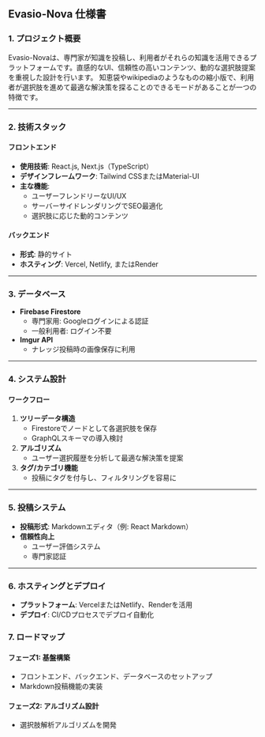 
## **Evasio-Nova 仕様書**

### **1. プロジェクト概要**
Evasio-Novaは、専門家が知識を投稿し、利用者がそれらの知識を活用できるプラットフォームです。直感的なUI、信頼性の高いコンテンツ、動的な選択肢提案を重視した設計を行います。
知恵袋やwikipediaのようなものの縮小版で、利用者が選択肢を進めて最適な解決策を探ることのできるモードがあることが一つの特徴です。

---

### **2. 技術スタック**

#### **フロントエンド**
- **使用技術**: React.js, Next.js（TypeScript）
- **デザインフレームワーク**: Tailwind CSSまたはMaterial-UI
- **主な機能**:
  - ユーザーフレンドリーなUI/UX
  - サーバーサイドレンダリングでSEO最適化
  - 選択肢に応じた動的コンテンツ

#### **バックエンド**
- **形式**: 静的サイト
- **ホスティング**: Vercel, Netlify, またはRender

---

### **3. データベース**
- **Firebase Firestore**
  - 専門家用: Googleログインによる認証
  - 一般利用者: ログイン不要
- **Imgur API**
  - ナレッジ投稿時の画像保存に利用

---

### **4. システム設計**

#### **ワークフロー**
1. **ツリーデータ構造**
   - Firestoreでノードとして各選択肢を保存
   - GraphQLスキーマの導入検討
2. **アルゴリズム**
   - ユーザー選択履歴を分析して最適な解決策を提案
3. **タグ/カテゴリ機能**
   - 投稿にタグを付与し、フィルタリングを容易に

---

### **5. 投稿システム**
- **投稿形式**: Markdownエディタ（例: React Markdown）
- **信頼性向上**
  - ユーザー評価システム
  - 専門家認証

---

### **6. ホスティングとデプロイ**
- **プラットフォーム**: VercelまたはNetlify、Renderを活用
- **デプロイ**: CI/CDプロセスでデプロイ自動化

### **7. ロードマップ**

#### **フェーズ1: 基盤構築**
- フロントエンド、バックエンド、データベースのセットアップ
- Markdown投稿機能の実装

#### **フェーズ2: アルゴリズム設計**
- 選択肢解析アルゴリズムを開発
